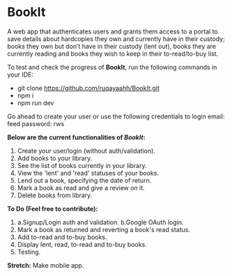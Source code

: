 # BookIt
A web app that authenticates users and grants them access to a portal to save details about hardcopies they own and currently have in their custody; books they own but don’t have in their custody (lent out), books they are currently reading and books they wish to keep in their to-read/to-buy list.

To test and check the progress of **BookIt**, run the following commands in your IDE:
- git clone https://github.com/ruqayaahh/BookIt.git
- npm i
- npm run dev

Go ahead to create your user or use the following credentials to login
email: feed
password: rws


**Below are the current functionalities of _BookIt_:**
1. Create your user/login (without auth/validation).
2. Add books to your library.
3. See the list of books currently in your library.
4. View the 'lent' and 'read' statuses of your books.
5. Lend out a book, specifying the date of return.
6. Mark a book as read and give a review on it.
7. Delete books from library.


**To Do (Feel free to contribute):**
1. a.Signup/Login auth and validation. b.Google OAuth login.
2. Mark a book as returned and reverting a book's read status.
3. Add to-read and to-buy books.
3. Display lent, read, to-read and to-buy books.
4. Testing.

**Stretch:**
Make mobile app.


